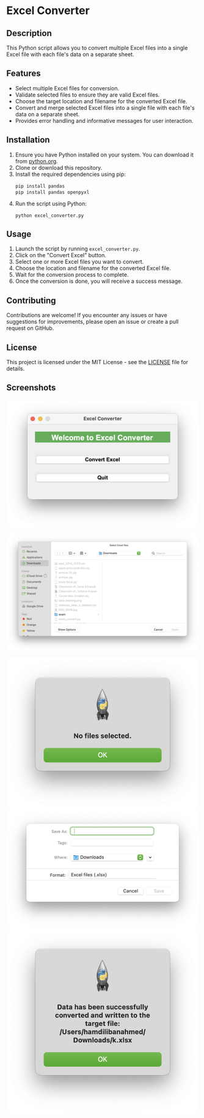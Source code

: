 # Excel Converter

## Description
This Python script allows you to convert multiple Excel files into a single Excel file with each file's data on a separate sheet.

## Features
- Select multiple Excel files for conversion.
- Validate selected files to ensure they are valid Excel files.
- Choose the target location and filename for the converted Excel file.
- Convert and merge selected Excel files into a single file with each file's data on a separate sheet.
- Provides error handling and informative messages for user interaction.

## Installation
1. Ensure you have Python installed on your system. You can download it from [python.org](https://www.python.org/downloads/).
2. Clone or download this repository.
3. Install the required dependencies using pip:
    ```
    pip install pandas
    pip install pandas openpyxl
    ```
4. Run the script using Python:
    ```
    python excel_converter.py
    ```

## Usage
1. Launch the script by running `excel_converter.py`.
2. Click on the "Convert Excel" button.
3. Select one or more Excel files you want to convert.
4. Choose the location and filename for the converted Excel file.
5. Wait for the conversion process to complete.
6. Once the conversion is done, you will receive a success message.

## Contributing
Contributions are welcome! If you encounter any issues or have suggestions for improvements, please open an issue or create a pull request on GitHub.

## License
This project is licensed under the MIT License - see the [LICENSE](LICENSE) file for details.

## Screenshots

![ScreenShot](https://github.com/saturnthehustler/ExcelConvertGUI/blob/6ced58bbe904793a365b182e922b12e1a8050b94/Screenshot%201.png)

![ScreenShot](https://github.com/saturnthehustler/ExcelConvertGUI/blob/main/Screenshot%202.png)

![ScreenShot](https://github.com/saturnthehustler/ExcelConvertGUI/blob/main/Screenshot%203.png)
![ScreenShot](https://github.com/saturnthehustler/ExcelConvertGUI/blob/main/Screenshot%204.png)
![ScreenShot](https://github.com/saturnthehustler/ExcelConvertGUI/blob/main/Screenshot%205.png)
